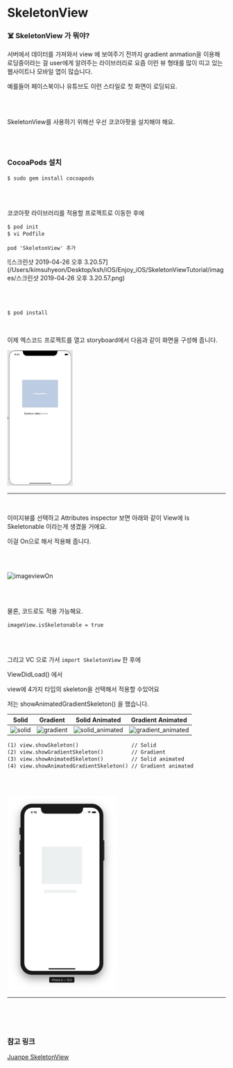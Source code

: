 # SkeletonView 



### ☠️ SkeletonView 가 뭐야?

서버에서 데이터를 가져와서 view 에 보여주기 전까지 gradient anmation을 이용해 로딩중이라는 걸 user에게 알려주는 라이브러리로 요즘 이런 뷰 형태를 많이 띠고 있는 웹사이트나 모바일 앱이 많습니다.

예를들어 페이스북이나 유튜브도 이런 스타일로 첫 화면이 로딩되요.



<br/>

<br/>

SkeletonView를 사용하기 위해선 우선 코코아팟을 설치해야 해요.

<br/><br/>

### CocoaPods 설치 

``` 
$ sudo gem install cocoapods
```

<br/>

<br/>

코코아팟 라이브러리를 적용할 프로젝트로 이동한 후에

```
$ pod init
$ vi Podfile 

pod 'SkeletonView' 추가 
```

![스크린샷 2019-04-26 오후 3.20.57](/Users/kimsuhyeon/Desktop/ksh/iOS/Enjoy_iOS/SkeletonViewTutorial/images/스크린샷 2019-04-26 오후 3.20.57.png)

<br/><br/>

```
$ pod install
```

<br/>

이제 엑스코드 프로젝트를 열고 storyboard에서 다음과 같이 화면을 구성해 줍니다. 



<img src="images/storyboard.png" width="30%">



 

***



<br/>

이미지뷰를 선택하고 Attributes inspector 보면 아래와 같이 View에 Is Skeletonable 이라는게 생겼을 거에요.

이걸 On으로 해서 적용해 줍니다.

<br/>

<br/>



![imageviewOn](/Users/kimsuhyeon/Desktop/ksh/iOS/Enjoy_iOS/SkeletonViewTutorial/images/imageviewOn.png)



<br/>

<br/>물론, 코드로도 적용 가능해요.

```
imageView.isSkeletonable = true
```

<br/><br/>

그리고 VC 으로 가서 `import SkeletonView` 한 후에

ViewDidLoad() 에서 

view에 4가지 타입의 skeleton을 선택해서 적용할 수있어요

저는  showAnimatedGradientSkeleton() 을 했습니다.



|                            Solid                             |                           Gradient                           |                        Solid Animated                        |                      Gradient Animated                       |
| :----------------------------------------------------------: | :----------------------------------------------------------: | :----------------------------------------------------------: | :----------------------------------------------------------: |
| ![solid](/Users/kimsuhyeon/Desktop/ksh/iOS/Enjoy_iOS/SkeletonViewTutorial/images/solid.png) | ![gradient](/Users/kimsuhyeon/Desktop/ksh/iOS/Enjoy_iOS/SkeletonViewTutorial/images/gradient.png) | ![solid_animated](/Users/kimsuhyeon/Desktop/ksh/iOS/Enjoy_iOS/SkeletonViewTutorial/images/solid_animated.gif) | ![gradient_animated](/Users/kimsuhyeon/Desktop/ksh/iOS/Enjoy_iOS/SkeletonViewTutorial/images/gradient_animated.gif) |



```
(1) view.showSkeleton()                 // Solid
(2) view.showGradientSkeleton()         // Gradient
(3) view.showAnimatedSkeleton()         // Solid animated
(4) view.showAnimatedGradientSkeleton() // Gradient animated
```





<br/><br/>



<img src="images/simulator.png" width="50%">

***





<br/>

<br/>

<br/>

### 참고 링크

[Juanpe SkeletonView](https://github.com/Juanpe/SkeletonView)